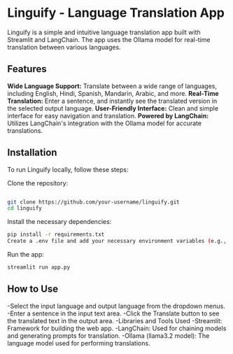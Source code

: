 # Linguify - Language Translation App
Linguify is a simple and intuitive language translation app built with Streamlit and LangChain. The app uses the Ollama model for real-time translation between various languages.

## Features
**Wide Language Support:** Translate between a wide range of languages, including English, Hindi, Spanish, Mandarin, Arabic, and more.
**Real-Time Translation:** Enter a sentence, and instantly see the translated version in the selected output language.
**User-Friendly Interface:** Clean and simple interface for easy navigation and translation.
**Powered by LangChain:** Utilizes LangChain's integration with the Ollama model for accurate translations.

## Installation
To run Linguify locally, follow these steps:

Clone the repository:

```bash

git clone https://github.com/your-username/linguify.git
cd linguify

```
Install the necessary dependencies:
```bash
pip install -r requirements.txt
Create a .env file and add your necessary environment variables (e.g., API keys, if applicable).
```
Run the app:

```bash
streamlit run app.py
```
## How to Use
-Select the input language and output language from the dropdown menus.
-Enter a sentence in the input text area.
-Click the Translate button to see the translated text in the output area.
-Libraries and Tools Used
-Streamlit: Framework for building the web app.
-LangChain: Used for chaining models and generating prompts for translation.
-Ollama (llama3.2 model): The language model used for performing translations.
